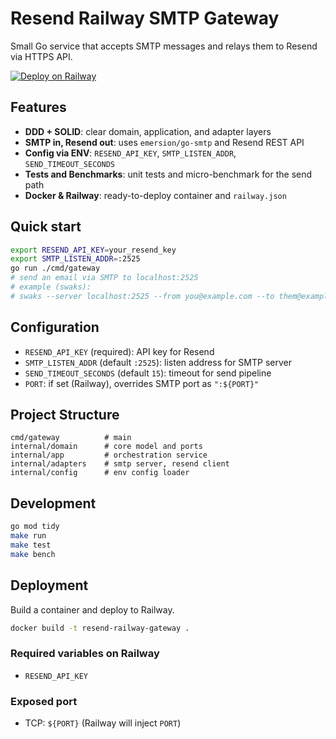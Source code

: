 # Resend Railway SMTP Gateway

Small Go service that accepts SMTP messages and relays them to Resend via HTTPS API.

[![Deploy on Railway](https://railway.com/button.svg)](https://railway.com/deploy/qbyFiP?referralCode=6mpzOK&utm_medium=integration&utm_source=template&utm_campaign=generic)

## Features
- **DDD + SOLID**: clear domain, application, and adapter layers
- **SMTP in, Resend out**: uses `emersion/go-smtp` and Resend REST API
- **Config via ENV**: `RESEND_API_KEY`, `SMTP_LISTEN_ADDR`, `SEND_TIMEOUT_SECONDS`
- **Tests and Benchmarks**: unit tests and micro-benchmark for the send path
- **Docker & Railway**: ready-to-deploy container and `railway.json`

## Quick start
```bash
export RESEND_API_KEY=your_resend_key
export SMTP_LISTEN_ADDR=:2525
go run ./cmd/gateway
# send an email via SMTP to localhost:2525
# example (swaks):
# swaks --server localhost:2525 --from you@example.com --to them@example.com --data "Subject: Test\n\nHello"
```

## Configuration
- `RESEND_API_KEY` (required): API key for Resend
- `SMTP_LISTEN_ADDR` (default `:2525`): listen address for SMTP server
- `SEND_TIMEOUT_SECONDS` (default `15`): timeout for send pipeline
- `PORT`: if set (Railway), overrides SMTP port as `":${PORT}"`

## Project Structure
```
cmd/gateway          # main
internal/domain      # core model and ports
internal/app         # orchestration service
internal/adapters    # smtp server, resend client
internal/config      # env config loader
```

## Development
```bash
go mod tidy
make run
make test
make bench
```

## Deployment
Build a container and deploy to Railway.
```bash
docker build -t resend-railway-gateway .
```

### Required variables on Railway
- `RESEND_API_KEY`

### Exposed port
- TCP: `${PORT}` (Railway will inject `PORT`)
